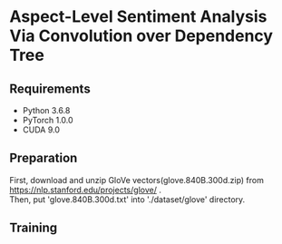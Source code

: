 # Aspect-Level Sentiment Analysis Via Convolution over Dependency Tree
Requirements
---
* Python 3.6.8
* PyTorch 1.0.0
* CUDA 9.0

Preparation
---
First, download and unzip GloVe vectors(glove.840B.300d.zip) from https://nlp.stanford.edu/projects/glove/ .<br>
Then, put 'glove.840B.300d.txt' into './dataset/glove' directory. <br>

Training
---

